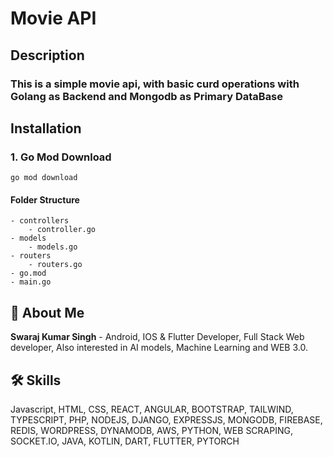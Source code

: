# Movie API

## Description

### This is a simple movie api, with basic curd operations with Golang as Backend and Mongodb as Primary DataBase

## Installation

### 1. Go Mod Download

```
go mod download
```

#### Folder Structure

```
- controllers
    - controller.go
- models
    - models.go
- routers
    - routers.go
- go.mod
- main.go
```

## 🚀 About Me

**Swaraj Kumar Singh** - Android, IOS & Flutter Developer, Full Stack Web developer, Also interested in AI models, Machine Learning and WEB 3.0.


## 🛠 Skills
Javascript, HTML, CSS, REACT, ANGULAR, BOOTSTRAP, TAILWIND, TYPESCRIPT, PHP, NODEJS, DJANGO, EXPRESSJS, MONGODB, FIREBASE, REDIS, WORDPRESS, DYNAMODB, AWS, PYTHON, WEB SCRAPING, SOCKET.IO, JAVA, KOTLIN, DART, FLUTTER, PYTORCH